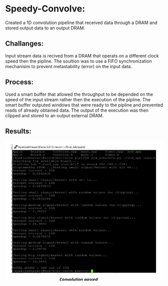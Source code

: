 # Speedy-Convolve:
Created a 1D convolution pipeline that received data through a DRAM and stored output data to an output DRAM. 
## Challanges:
Input stream data is recived from a DRAM that operats on a different clock speed then the pipline. The soultion was to use a FIFO synchronization mechanisim to prevent metastability (error) on the input data. 
## Process: 
Used a smart buffer that allowed the throughput to be depended on the speed of the input stream rather then the execution of the pipline. The smart buffer outputed windows that were ready to the pipline and prevented reads of already obtained data. The output of the execution was then clipped and stored to an output external DRAM. 

## Results:
![](pics/convolve.PNG)
